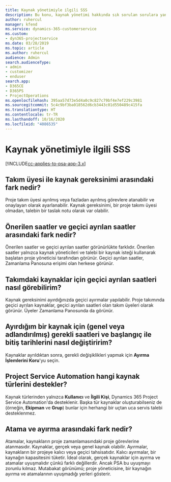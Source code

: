 ```yaml
---
title: Kaynak yönetimiyle ilgili SSS
description: Bu konu, kaynak yönetimi hakkında sık sorulan sorulara yanıt sağlar.
author: ruhercul
manager: kfend
ms.service: dynamics-365-customerservice
ms.custom:
- dyn365-projectservice
ms.date: 03/28/2019
ms.topic: article
ms.author: ruhercul
audience: Admin
search.audienceType:
- admin
- customizer
- enduser
search.app:
- D365CE
- D365PS
- ProjectOperations
ms.openlocfilehash: 395aa57d73e5d4a0c9c827c79bf4e7ef229c3981
ms.sourcegitcommit: 5c4c9bf3ba018562d6cb3443c01d550489c415fa
ms.translationtype: HT
ms.contentlocale: tr-TR
ms.lasthandoff: 10/16/2020
ms.locfileid: "4086535"
---
```

# <a name="resource-management-faq"></a>Kaynak yönetimiyle ilgili SSS

[!INCLUDE[cc-applies-to-psa-app-3.x](../includes/cc-applies-to-psa-app-3x.md)]

## <a name="what-is-the-difference-between-a-team-member-and-a-resource-requirement"></a>Takım üyesi ile kaynak gereksinimi arasındaki fark nedir?

Proje takım üyesi ayrılmış veya fazladan ayrılmış görevlere atanabilir ve onaylayan olarak ayarlanabilir. Kaynak gereksinimi, bir proje takımı üyesi olmadan, talebin bir taslak notu olarak var olabilir. 

## <a name="what-is-the-difference-between-proposed-and-soft-booked-hours"></a>Önerilen saatler ve geçici ayrılan saatler arasındaki fark nedir?

Önerilen saatler ve geçici ayrılan saatler görünürlükte farklıdır. Önerilen saatler yalnızca kaynak yöneticileri ve talebi bir kaynak isteği kullanarak başlatan proje yöneticisi tarafından görünür. Geçici ayrılan saatler, Zamanlama Panosuna erişimi olan herkese görünür.

## <a name="how-can-i-see-the-soft-booked-hours-for-resources-on-a-team"></a>Takımdaki kaynaklar için geçici ayrılan saatleri nasıl görebilirim?

Kaynak gereksinimi ayırdığınızda geçici ayırmalar yapılabilir. Proje takımında geçici ayrılan kaynaklar, geçici ayrılan saatleri olan takım üyeleri olarak görünür. Üyeler Zamanlama Panosunda da görünür.

## <a name="how-do-i-change-the-required-hours-and-the-start-and-end-dates-for-a-resource-generic-or-named-that-i-booked"></a>Ayırdığım bir kaynak için (genel veya adlandırılmış) gerekli saatleri ve başlangıç ile bitiş tarihlerini nasıl değiştiririm?

Kaynaklar ayrıldıktan sonra, gerekli değişiklikleri yapmak için **Ayırma İşlemlerini Koru**'yu seçin.

## <a name="what-resources-types-does-project-service-automation-support"></a>Project Service Automation hangi kaynak türlerini destekler?

Kaynak türlerinden yalnızca **Kullanıcı** ve **İlgili Kişi**, Dynamics 365 Project Service Automation'da desteklenir. Başka tür kaynaklar oluşturabilseniz de (örneğin, **Ekipman** ve **Grup**) bunlar için herhangi bir uçtan uca servis talebi desteklenmez.

## <a name="what-is-the-difference-between-an-assignment-and-a-booking"></a>Atama ve ayırma arasındaki fark nedir?

Atamalar, kaynakların proje zamanlamasındaki proje görevlerine atanmasıdır. Kaynaklar, gerçek veya genel kaynak olabilir. Ayırmalar, kaynakların bir projeye kalıcı veya geçici tahsisatıdır. Kalıcı ayırmalar, bir kaynağın kapasitesini tüketir. İdeal olarak, gerçek kaynaklar için ayırma ve atamalar uyuşmalıdır çünkü farklı değillerdir. Ancak PSA bu uyuşmayı zorunlu kılmaz. Mutabakat görünümü; proje yöneticisine, bir kaynağın ayırma ve atamalarının uyuşmadığı yerleri gösterir.
